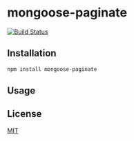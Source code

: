 # mongoose-paginate

[![Build Status](https://travis-ci.org/Jokero/mongoose-paginate.svg?branch=feature%2Frefactoring)](https://travis-ci.org/Jokero/mongoose-paginate)

## Installation

```bash
npm install mongoose-paginate
```

## Usage

## License

[MIT](LICENSE)